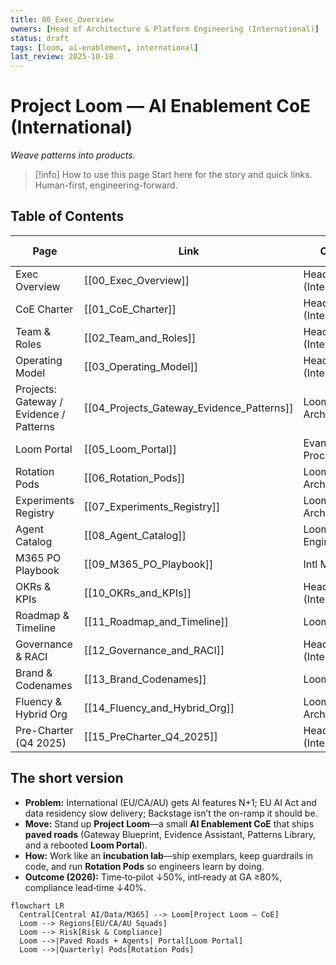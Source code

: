 ```yaml
---
title: 00_Exec_Overview
owners: [Head of Architecture & Platform Engineering (International)]
status: draft
tags: [loom, ai-enablement, international]
last_review: 2025-10-18
---
```


# Project Loom — AI Enablement CoE (International)
*Weave patterns into products.*

> [!info] How to use this page
> Start here for the story and quick links. Human-first, engineering-forward.

## Table of Contents
| Page | Link | Owner | Status | Last review |
|---|---|---|---|---|
| Exec Overview | [[00_Exec_Overview]] | Head of A&PE (International) | draft | 2025-10-18 |
| CoE Charter | [[01_CoE_Charter]] | Head of A&PE (International) | draft | 2025-10-18 |
| Team & Roles | [[02_Team_and_Roles]] | Head of A&PE (International) | draft | 2025-10-18 |
| Operating Model | [[03_Operating_Model]] | Head of A&PE (International) | draft | 2025-10-18 |
| Projects: Gateway / Evidence / Patterns | [[04_Projects_Gateway_Evidence_Patterns]] | Loom Architect | draft | 2025-10-18 |
| Loom Portal | [[05_Loom_Portal]] | Evangelist — Process | draft | 2025-10-18 |
| Rotation Pods | [[06_Rotation_Pods]] | Loom Sol/Bus Architect | draft | 2025-10-18 |
| Experiments Registry | [[07_Experiments_Registry]] | Loom Architect | draft | 2025-10-18 |
| Agent Catalog | [[08_Agent_Catalog]] | Loom Engineers | draft | 2025-10-18 |
| M365 PO Playbook | [[09_M365_PO_Playbook]] | Intl M365 PO | draft | 2025-10-18 |
| OKRs & KPIs | [[10_OKRs_and_KPIs]] | Head of A&PE (International) | draft | 2025-10-18 |
| Roadmap & Timeline | [[11_Roadmap_and_Timeline]] | Loom PO/PM | draft | 2025-10-18 |
| Governance & RACI | [[12_Governance_and_RACI]] | Head of A&PE (International) | draft | 2025-10-18 |
| Brand & Codenames | [[13_Brand_Codenames]] | Loom PO/PM | draft | 2025-10-18 |
| Fluency & Hybrid Org | [[14_Fluency_and_Hybrid_Org]] | Loom Sol/Bus Architect | draft | 2025-10-18 |
| Pre-Charter (Q4 2025) | [[15_PreCharter_Q4_2025]] | Head of A&PE (International) | draft | 2025-10-18 |

## The short version
- **Problem:** International (EU/CA/AU) gets AI features N+1; EU AI Act and data residency slow delivery; Backstage isn’t the on-ramp it should be.
- **Move:** Stand up **Project Loom**—a small **AI Enablement CoE** that ships **paved roads** (Gateway Blueprint, Evidence Assistant, Patterns Library, and a rebooted **Loom Portal**).
- **How:** Work like an **incubation lab**—ship exemplars, keep guardrails in code, and run **Rotation Pods** so engineers learn by doing.
- **Outcome (2026):** Time‑to‑pilot ↓50%, intl‑ready at GA ≥80%, compliance lead‑time ↓40%.

```mermaid
flowchart LR
  Central[Central AI/Data/M365] --> Loom[Project Loom — CoE]
  Loom --> Regions[EU/CA/AU Squads]
  Loom --> Risk[Risk & Compliance]
  Loom -->|Paved Roads + Agents| Portal[Loom Portal]
  Loom -->|Quarterly| Pods[Rotation Pods]
```
